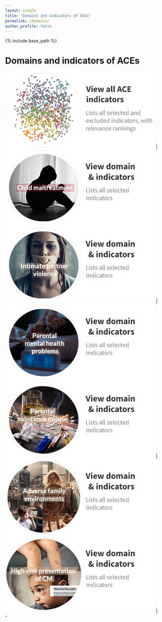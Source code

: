 ```yaml
---
layout: single
title: "Domains and indicators of ACEs"
permalink: /domains/
author_profile: false
---
```


{% include base_path %}

# Domains and indicators of ACEs

 [![](https://raw.githubusercontent.com/shabeer-syed/ACEs/main/home%20view%20indicators.png)](https://shabeer-syed.github.io/ACEs/indicatorsfinal) | [![](https://raw.githubusercontent.com/shabeer-syed/ACEs/main/child%20maltreatment.png)](https://shabeer-syed.github.io/ACEs/CM)
 [![](https://raw.githubusercontent.com/shabeer-syed/ACEs/main/Intimate%20partner%20violence.png)](https://shabeer-syed.github.io/ACEs/mIPV) | [![](https://raw.githubusercontent.com/shabeer-syed/ACEs/main/parental%20mental%20health%20problems.png)](https://shabeer-syed.github.io/ACEs/mMHPs)
 [![](https://raw.githubusercontent.com/shabeer-syed/ACEs/main/Parental%20substance%20misuse.png)](https://shabeer-syed.github.io/ACEs/MSM) | [![](https://raw.githubusercontent.com/shabeer-syed/ACEs/main/adverse%20family%20environments.png)](https://shabeer-syed.github.io/ACEs/AFE)
[![](https://raw.githubusercontent.com/shabeer-syed/ACEs/main/high-risk%20presentattion%20of%20child%20maltreatment.png)](https://shabeer-syed.github.io/ACEs/HRPCM) | -  
